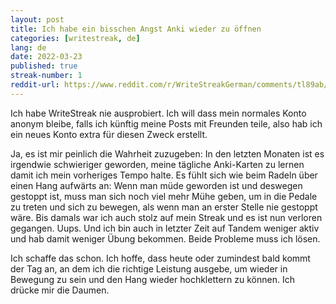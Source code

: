 ```yaml
---
layout: post
title: Ich habe ein bisschen Angst Anki wieder zu öffnen
categories: [writestreak, de]
lang: de
date: 2022-03-23
published: true
streak-number: 1
reddit-url: https://www.reddit.com/r/WriteStreakGerman/comments/tl89ab/streak_1_ich_habe_ein_bisschen_angst_anki_wieder/
---
```

Ich habe WriteStreak nie ausprobiert. Ich will dass mein normales Konto anonym bleibe, falls ich künftig meine Posts mit Freunden teile, also hab ich ein neues Konto extra für diesen Zweck erstellt.

Ja, es ist mir peinlich die Wahrheit zuzugeben: In den letzten Monaten ist es irgendwie schwieriger geworden, meine tägliche Anki-Karten zu lernen damit ich mein vorheriges Tempo halte. Es fühlt sich wie beim Radeln über einen Hang aufwärts an: Wenn man müde geworden ist und deswegen gestoppt ist, muss man sich noch viel mehr Mühe geben, um in die Pedale zu treten und sich zu bewegen, als wenn man an erster Stelle nie gestoppt wäre. Bis damals war ich auch stolz auf mein Streak und es ist nun verloren gegangen. Uups. Und ich bin auch in letzter Zeit auf Tandem weniger aktiv und hab damit weniger Übung bekommen. Beide Probleme muss ich lösen.

Ich schaffe das schon. Ich hoffe, dass heute oder zumindest bald kommt der Tag an, an dem ich die richtige Leistung ausgebe, um wieder in Bewegung zu sein und den Hang wieder hochklettern zu können. Ich drücke mir die Daumen.